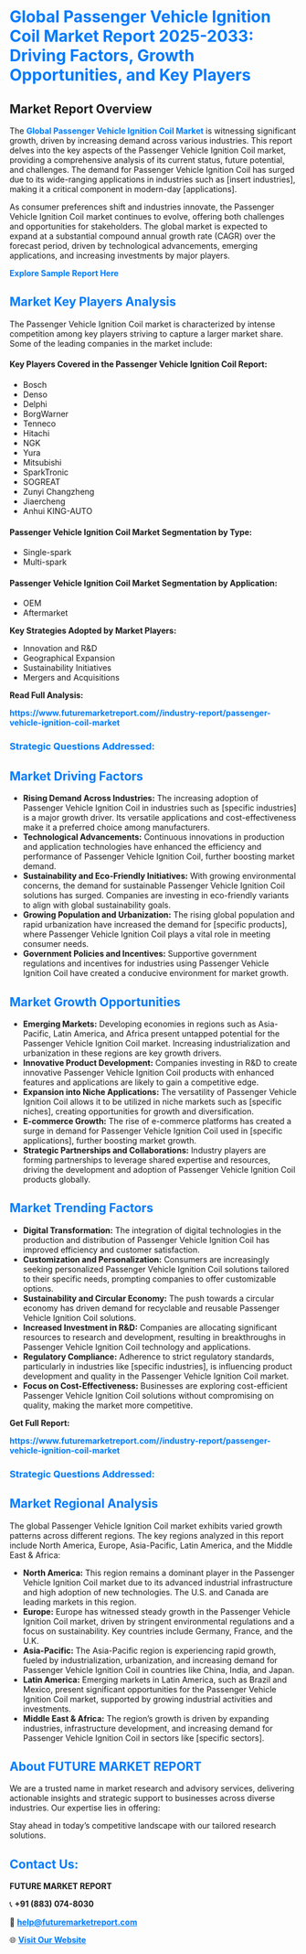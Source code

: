 <h1 style="color: #007BFF;">Global Passenger Vehicle Ignition Coil Market Report 2025-2033: Driving Factors, Growth Opportunities, and Key Players</h1>

<section id="overview">
<h2>Market Report Overview</h2>
<p>The <a href="https://www.futuremarketreport.com//industry-report/passenger-vehicle-ignition-coil-market" style="color: #007BFF; text-decoration: none;"><strong>Global Passenger Vehicle Ignition Coil Market</strong></a> is witnessing significant growth, driven by increasing demand across various industries. This report delves into the key aspects of the Passenger Vehicle Ignition Coil market, providing a comprehensive analysis of its current status, future potential, and challenges. The demand for Passenger Vehicle Ignition Coil has surged due to its wide-ranging applications in industries such as [insert industries], making it a critical component in modern-day [applications].</p>
<p>As consumer preferences shift and industries innovate, the Passenger Vehicle Ignition Coil market continues to evolve, offering both challenges and opportunities for stakeholders. The global market is expected to expand at a substantial compound annual growth rate (CAGR) over the forecast period, driven by technological advancements, emerging applications, and increasing investments by major players.</p>
</section>

<section id="overview">
<p><a href="https://www.futuremarketreport.com//request-sample/reportId=48175" style="color: #007BFF; text-decoration: none;"><strong>Explore Sample Report Here</strong></a></p>
</section>

<section id="key-players">
<h2 style="color: #007BFF;">Market Key Players Analysis</h2>
<p>The Passenger Vehicle Ignition Coil market is characterized by intense competition among key players striving to capture a larger market share. Some of the leading companies in the market include:</p>
<h4>Key Players Covered in the Passenger Vehicle Ignition Coil Report:</h4>
<ul><li>Bosch</li><li>Denso</li><li>Delphi</li><li>BorgWarner</li><li>Tenneco</li><li>Hitachi</li><li>NGK</li><li>Yura</li><li>Mitsubishi</li><li>SparkTronic</li><li>SOGREAT</li><li>Zunyi Changzheng</li><li>Jiaercheng</li><li>Anhui KING-AUTO</li></ul>
<h4>Passenger Vehicle Ignition Coil Market Segmentation by Type:</h4>
<ul><li>Single-spark</li><li>Multi-spark</li></ul>

<h4>Passenger Vehicle Ignition Coil Market Segmentation by Application:</h4>
<ul><li>OEM</li><li>Aftermarket</li></ul>
<p><strong>Key Strategies Adopted by Market Players:</strong></p>
<ul>
<li>Innovation and R&D</li>
<li>Geographical Expansion</li>
<li>Sustainability Initiatives</li>
<li>Mergers and Acquisitions</li>
</ul>
</section>

<section>
<p><strong>Read Full Analysis: </strong></p><a href="https://www.futuremarketreport.com//industry-report/passenger-vehicle-ignition-coil-market" style="color: #007BFF; text-decoration: none;"><strong>https://www.futuremarketreport.com//industry-report/passenger-vehicle-ignition-coil-market</strong></a>
<h3 style="color: #007BFF;">Strategic Questions Addressed:</h3>
</section>

<section id="driving-factors">
<h2 style="color: #007BFF;">Market Driving Factors</h2>
<ul>
<li><strong>Rising Demand Across Industries:</strong> The increasing adoption of Passenger Vehicle Ignition Coil in industries such as [specific industries] is a major growth driver. Its versatile applications and cost-effectiveness make it a preferred choice among manufacturers.</li>
<li><strong>Technological Advancements:</strong> Continuous innovations in production and application technologies have enhanced the efficiency and performance of Passenger Vehicle Ignition Coil, further boosting market demand.</li>
<li><strong>Sustainability and Eco-Friendly Initiatives:</strong> With growing environmental concerns, the demand for sustainable Passenger Vehicle Ignition Coil solutions has surged. Companies are investing in eco-friendly variants to align with global sustainability goals.</li>
<li><strong>Growing Population and Urbanization:</strong> The rising global population and rapid urbanization have increased the demand for [specific products], where Passenger Vehicle Ignition Coil plays a vital role in meeting consumer needs.</li>
<li><strong>Government Policies and Incentives:</strong> Supportive government regulations and incentives for industries using Passenger Vehicle Ignition Coil have created a conducive environment for market growth.</li>
</ul>
</section>

<section id="growth-opportunities">
<h2 style="color: #007BFF;">Market Growth Opportunities</h2>
<ul>
<li><strong>Emerging Markets:</strong> Developing economies in regions such as Asia-Pacific, Latin America, and Africa present untapped potential for the Passenger Vehicle Ignition Coil market. Increasing industrialization and urbanization in these regions are key growth drivers.</li>
<li><strong>Innovative Product Development:</strong> Companies investing in R&D to create innovative Passenger Vehicle Ignition Coil products with enhanced features and applications are likely to gain a competitive edge.</li>
<li><strong>Expansion into Niche Applications:</strong> The versatility of Passenger Vehicle Ignition Coil allows it to be utilized in niche markets such as [specific niches], creating opportunities for growth and diversification.</li>
<li><strong>E-commerce Growth:</strong> The rise of e-commerce platforms has created a surge in demand for Passenger Vehicle Ignition Coil used in [specific applications], further boosting market growth.</li>
<li><strong>Strategic Partnerships and Collaborations:</strong> Industry players are forming partnerships to leverage shared expertise and resources, driving the development and adoption of Passenger Vehicle Ignition Coil products globally.</li>
</ul>
</section>

<section id="trending-factors">
<h2 style="color: #007BFF;">Market Trending Factors</h2>
<ul>
<li><strong>Digital Transformation:</strong> The integration of digital technologies in the production and distribution of Passenger Vehicle Ignition Coil has improved efficiency and customer satisfaction.</li>
<li><strong>Customization and Personalization:</strong> Consumers are increasingly seeking personalized Passenger Vehicle Ignition Coil solutions tailored to their specific needs, prompting companies to offer customizable options.</li>
<li><strong>Sustainability and Circular Economy:</strong> The push towards a circular economy has driven demand for recyclable and reusable Passenger Vehicle Ignition Coil solutions.</li>
<li><strong>Increased Investment in R&D:</strong> Companies are allocating significant resources to research and development, resulting in breakthroughs in Passenger Vehicle Ignition Coil technology and applications.</li>
<li><strong>Regulatory Compliance:</strong> Adherence to strict regulatory standards, particularly in industries like [specific industries], is influencing product development and quality in the Passenger Vehicle Ignition Coil market.</li>
<li><strong>Focus on Cost-Effectiveness:</strong> Businesses are exploring cost-efficient Passenger Vehicle Ignition Coil solutions without compromising on quality, making the market more competitive.</li>
</ul>
</section>

<section>
<p><strong>Get Full Report: </strong></p><a href="https://www.futuremarketreport.com//industry-report/passenger-vehicle-ignition-coil-market" style="color: #007BFF; text-decoration: none;"><strong>https://www.futuremarketreport.com//industry-report/passenger-vehicle-ignition-coil-market</strong></a>
<h3 style="color: #007BFF;">Strategic Questions Addressed:</h3>
</section>


<section id="regional-analysis">
<h2 style="color: #007BFF;">Market Regional Analysis</h2>
<p>The global Passenger Vehicle Ignition Coil market exhibits varied growth patterns across different regions. The key regions analyzed in this report include North America, Europe, Asia-Pacific, Latin America, and the Middle East & Africa:</p>
<ul>
<li><strong>North America:</strong> This region remains a dominant player in the Passenger Vehicle Ignition Coil market due to its advanced industrial infrastructure and high adoption of new technologies. The U.S. and Canada are leading markets in this region.</li>
<li><strong>Europe:</strong> Europe has witnessed steady growth in the Passenger Vehicle Ignition Coil market, driven by stringent environmental regulations and a focus on sustainability. Key countries include Germany, France, and the U.K.</li>
<li><strong>Asia-Pacific:</strong> The Asia-Pacific region is experiencing rapid growth, fueled by industrialization, urbanization, and increasing demand for Passenger Vehicle Ignition Coil in countries like China, India, and Japan.</li>
<li><strong>Latin America:</strong> Emerging markets in Latin America, such as Brazil and Mexico, present significant opportunities for the Passenger Vehicle Ignition Coil market, supported by growing industrial activities and investments.</li>
<li><strong>Middle East & Africa:</strong> The region’s growth is driven by expanding industries, infrastructure development, and increasing demand for Passenger Vehicle Ignition Coil in sectors like [specific sectors].</li>
</ul>
</section>

<footer>
<h2 style="color: #007BFF;">About FUTURE MARKET REPORT</h2>
<p>We are a trusted name in market research and advisory services, delivering actionable insights and strategic support to businesses across diverse industries. Our expertise lies in offering:</p>

<p>Stay ahead in today’s competitive landscape with our tailored research solutions.</p>

<h2 style="color: #007BFF;">Contact Us:</h2>
<p><strong>FUTURE MARKET REPORT</strong></p>
<p>📞 <strong>+91 (883) 074-8030</strong></p>
<p>📧 <strong><a href="mailto:help@futuremarketreport.com" style="color: #007BFF;">help@futuremarketreport.com</a></strong></p>
<p>🌐 <strong><a href="https://www.futuremarketreport.com/" style="color: #007BFF;">Visit Our Website</a></strong></p>
</footer>